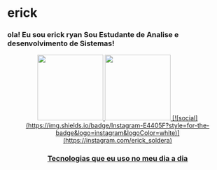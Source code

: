 # erick
### ola! Eu sou erick ryan Sou Estudante de Analise e desenvolvimento de Sistemas!
<div align="center">
  <a href="https://github.com/Erickhp21">
    <img height="150em" src="https://github-readme-stats.vercel.app/api?username=dsouloficial&count_private=true&include_all_commits=true&show_icons=true&theme=dracula&hide_border=false&show_owner=true"/>
    <img height="150em" src="https://github-readme-stats.vercel.app/api/top-langs/?username=dsouloficial&theme=dracula&hide_border=false&&layout=compact"/>
[![social](https://img.shields.io/badge/Instagram-E4405F?style=for-the-badge&logo=instagram&logoColor=white)](https://instagram.com/erick_soldera)



### Tecnologias que eu uso no meu dia a dia 
